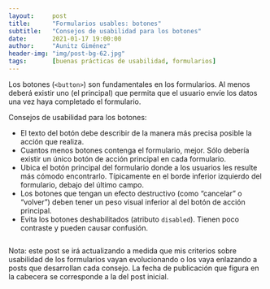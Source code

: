 ```yaml
---
layout:     post
title:      "Formularios usables: botones"
subtitle:   "Consejos de usabilidad para los botones"
date:       2021-01-17 19:00:00
author:     "Aunitz Giménez"
header-img: "img/post-bg-62.jpg"
tags:       [buenas prácticas de usabilidad, formularios]
---
```


<p>Los botones (<code>&lt;button&gt;</code>) son fundamentales en los formularios. Al menos deberá existir uno (el principal) que permita que el usuario envíe los datos una vez haya completado el formulario.</p>

<p>Consejos de usabilidad para los botones:</p>

<ul>
    <li>El texto del botón debe describir de la manera más precisa posible la acción que realiza.</li>
    <li>Cuantos menos botones contenga el formulario, mejor. Sólo debería existir un único botón de acción principal en cada formulario.</li>
    <li>Ubica el botón principal del formulario donde a los usuarios les resulte más cómodo encontrarlo. Típicamente en el borde inferior izquierdo del formulario, debajo del último campo.</li>
    <li>Los botones que tengan un efecto destructivo (como “cancelar” o “volver”) deben tener un peso visual inferior al del botón de acción principal.</li>
    <li>Evita los botones deshabilitados (atributo <code>disabled</code>). Tienen poco contraste y pueden causar confusión.</li>
</ul>

<p><img src="{{ site.baseurl }}/img/formularios-usables-botones.png" alt=""></p>

<p class="small">Nota: este post se irá actualizando a medida que mis criterios sobre usabilidad de los formularios vayan evolucionando o los vaya enlazando a posts que desarrollan cada consejo. La fecha de publicación que figura en la cabecera se corresponde a la del post inicial.</p>